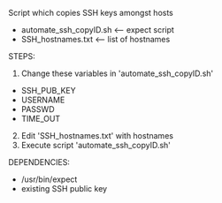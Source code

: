 Script which copies SSH keys amongst hosts
  * automate_ssh_copyID.sh    <-- expect script
  * SSH_hostnames.txt         <-- list of hostnames
  
STEPS:
1) Change these variables in 'automate_ssh_copyID.sh'
  * SSH_PUB_KEY
  * USERNAME
  * PASSWD
  * TIME_OUT
2) Edit 'SSH_hostnames.txt' with hostnames
3) Execute script 'automate_ssh_copyID.sh'

DEPENDENCIES:
  * /usr/bin/expect
  * existing SSH public key
  
